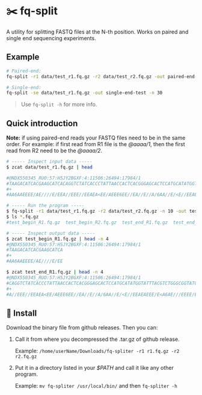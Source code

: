 # :scissors: fq-split

A utility for splitting FASTQ files at the N-th position. Works on paired and single end sequencing experiments.

## Example

```sh
# Paired-end:
fq-split -r1 data/test_r1.fq.gz -r2 data/test_r2.fq.gz -out paired-end-test -n 30

# Single-end:
fq-split -se data/test_r1.fq.gz -out single-end-test -n 30
```

> Use `fq-split -h` for more info.

## Quick introduction

**Note:** if using paired-end reads your FASTQ files need to be in the same order. For example: if first read from R1 file is the _@aaaa/1_, then the first read from R2 need to be the _@aaaa/2_.

```sh
# ----- Inspect input data -----
$ zcat data/test_r1.fq.gz | head

#@NDX550345_RUO:57:H5JY2BGXF:4:11506:26494:17984/1
#TAAGACATCACGAAGCATCACAGGTCTATCACCCTATTAACCACTCACGGGAGCACTCCATGCATATGGTATTTACGTCTGGGCGGTATGCACGCGATAGCATAGCCAGACGCTCGAGCCGCACCACCCAATGACGCACTAACTGACTT
#+
#AA6AAEEEE/AE////E/EEA//EEE//EEAEA<EE/AEEE6EE//EA//E//A/6AA//E/<E//EEAEAEEE/E<A6AE///EEEE/EE/</A//EEE<EE/A</A//EEAE/</A/AA/A/<EAAA/AEA/<A<//AE//EA/6/A

# ----- Run the program -----
$ fq-split -r1 data/test_r1.fq.gz -r2 data/test_r2.fq.gz -n 10 -out test
$ ls *.fq.gz
#test_begin_R1.fq.gz  test_begin_R2.fq.gz  test_end_R1.fq.gz  test_end_R2.fq.gz

# ----- Inspect output data -----
$ zcat test_begin_R1.fq.gz | head -n 4
#@NDX550345_RUO:57:H5JY2BGXF:4:11506:26494:17984/1
#TAAGACATCACGAAGCATCA
#+
#AA6AAEEEE/AE////E/EE

$ zcat test_end_R1.fq.gz | head -n 4
#@NDX550345_RUO:57:H5JY2BGXF:4:11506:26494:17984/1
#CAGGTCTATCACCCTATTAACCACTCACGGGAGCACTCCATGCATATGGTATTTACGTCTGGGCGGTATGCACGCGATAGCATAGCCAGACGCTCGAGCCGCACCACCCAATGACGCACTAACTGACTT
#+
#A//EEE//EEAEA<EE/AEEE6EE//EA//E//A/6AA//E/<E//EEAEAEEE/E<A6AE///EEEE/EE/</A//EEE<EE/A</A//EEAE/</A/AA/A/<EAAA/AEA/<A<//AE//EA/6/A
```

## :floppy_disk: Install

Download the binary file from github releases. Then you can:
1. Call it from where you decompressed the .tar.gz of github release.

    Example: `/home/userName/Downloads/fq-spliter -r1 r1.fq.gz -r2 r2.fq.gz`

2. Put it in a directory listed in your _$PATH_ and call it like any other program.

    Example: `mv fq-spliter /usr/local/bin/` and then `fq-spliter -h`
